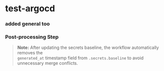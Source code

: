 # test-argocd
### added general too

### Post-processing Step

>  **Note:** After updating the secrets baseline, the workflow automatically removes the  
> `generated_at` timestamp field from `.secrets.baseline` to avoid unnecessary merge conflicts.
